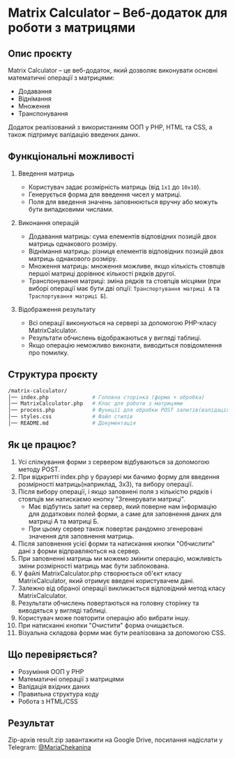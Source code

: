 # Matrix Calculator – Веб-додаток для роботи з матрицями
## Опис проєкту
Matrix Calculator – це веб-додаток, який дозволяє виконувати основні математичні операції з матрицями:
- Додавання
- Віднімання
- Множення
- Транспонування

Додаток реалізований з використанням ООП у PHP, HTML та CSS, а також підтримує валідацію введених даних.

## Функціональні можливості
1. Введення матриць
   - Користувач задає розмірність матриць (від `1x1` до `10x10`).
   - Генерується форма для введення чисел у матриці.
   - Поля для введення значень заповнюються вручну або можуть бути випадковими числами.
2. Виконання операцій
   - Додавання матриць: сума елементів відповідних позицій двох матриць однакового розміру. 
   - Віднімання матриць: різниця елементів відповідних позицій двох матриць однакового розміру.
   - Множення матриць: множення можливе, якщо кількість стовпців першої матриці дорівнює кількості рядків другої.
   - Транспонування матриці: зміна рядків та стовпців місцями (при виборі операції має бути дві опції: `Транспортування матриці А` та `Траспортування матриці Б`).

3. Відображення результату
   - Всі операції виконуються на сервері за допомогою PHP-класу MatrixCalculator.
   - Результати обчислень відображаються у вигляді таблиці.
   - Якщо операцію неможливо виконати, виводиться повідомлення про помилку.

## Структура проєкту
```bash
/matrix-calculator/
│── index.php              # Головна сторінка (форма + обробка)
│── MatrixCalculator.php   # Клас для роботи з матрицями
│── process.php            # Функції для обробки POST запитів(валідація, генерація матриць, обчислення, тощо)
│── styles.css             # Файл стилів
│── README.md              # Документація
```

## Як це працює?
1. Усі спілкування форми з сервером відбуваються за допомогою методу POST.
2. При відкритті index.php у браузері ми бачимо форму для введення розмірності матриць(наприклад, 3x3), та вибору операції.
3. Після вибору операції, і якщо заповнені поля з кількістю рядків і стовпців ми натискаємо кнопку "Згенерувати матриці".
    - Має відбутись запит на сервер, який поверне нам інформацію для додаткових полей форми, а саме для заповнення даних для матриці А та матриці Б.
    - При цьому сервер також повертає рандомно згенеровані значення для заповнення матриць.
4. Після заповнення усієї форми та натискання кнопки "Обчислити" дані з форми відправляються на сервер.
5. При заповненні матриць ми можемо змінити операцію, можливість зміни розмірності матриць має бути заблокована.
6. У файлі MatrixCalculator.php створюється об'єкт класу MatrixCalculator, який отримує введені користувачем дані.
7. Залежно від обраної операції викликається відповідний метод класу MatrixCalculator.
8. Результати обчислень повертаються на головну сторінку та виводяться у вигляді таблиці.
9. Користувач може повторити операцію або вибрати іншу.
10. При натисканні кнопки "Очистити" форма очищається.
11. Візуальна складова форми має бути реалізована за допомогою CSS.

## Що перевіряється?
- Розуміння ООП у PHP
- Математичні операції з матрицями
- Валідація вхідних даних
- Правильна структура коду
- Робота з HTML/CSS

## Результат
Zip-архів result.zip завантажити на Google Drive, посилання надіслати у Telegram: [@MariaChekanina](https://t.me/MariaChekanina)